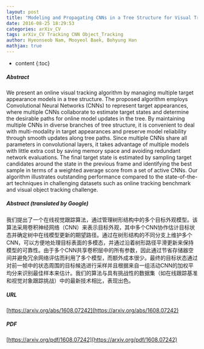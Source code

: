 ```yaml
---
layout: post
title: "Modeling and Propagating CNNs in a Tree Structure for Visual Tracking"
date: 2016-08-25 18:29:53
categories: arXiv_CV
tags: arXiv_CV Tracking CNN Object_Tracking
author: Hyeonseob Nam, Mooyeol Baek, Bohyung Han
mathjax: true
---
```


* content
{:toc}

##### Abstract
We present an online visual tracking algorithm by managing multiple target appearance models in a tree structure. The proposed algorithm employs Convolutional Neural Networks (CNNs) to represent target appearances, where multiple CNNs collaborate to estimate target states and determine the desirable paths for online model updates in the tree. By maintaining multiple CNNs in diverse branches of tree structure, it is convenient to deal with multi-modality in target appearances and preserve model reliability through smooth updates along tree paths. Since multiple CNNs share all parameters in convolutional layers, it takes advantage of multiple models with little extra cost by saving memory space and avoiding redundant network evaluations. The final target state is estimated by sampling target candidates around the state in the previous frame and identifying the best sample in terms of a weighted average score from a set of active CNNs. Our algorithm illustrates outstanding performance compared to the state-of-the-art techniques in challenging datasets such as online tracking benchmark and visual object tracking challenge.

##### Abstract (translated by Google)
我们提出了一个在线视觉跟踪算法，通过管理树形结构中的多个目标外观模型。该算法采用卷积神经网络（CNN）来表示目标外观，其中多个CNN协作估计目标状态并确定树中在线模型更新的期望路径。通过在树形结构的不同分支上维护多个CNN，可以方便地处理目标表面的多模态，并通过沿着树形路径平滑更新来保持模型的可靠性。由于多个CNN共享卷积层中的所有参数，因此通过节省存储器空间并避免冗余网络评估而利用了多个模型，而额外成本很少。最终的目标状态通过对前一帧中的状态周围的目标候选进行采样并且根据来自一组活动CNN的加权平均分来识别最佳样本来估计。我们的算法与具有挑战性的数据集（如在线跟踪基准和视觉对象跟踪挑战）中的最新技术相比，表现出色。

##### URL
[https://arxiv.org/abs/1608.07242](https://arxiv.org/abs/1608.07242)

##### PDF
[https://arxiv.org/pdf/1608.07242](https://arxiv.org/pdf/1608.07242)

